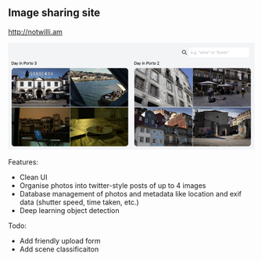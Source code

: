## Image sharing site

http://notwilli.am

<img src="docs/screenshot.png" />

Features:
- Clean UI
- Organise photos into twitter-style posts of up to 4 images
- Database management of photos and metadata like location and exif data
  (shutter speed, time taken, etc.)
- Deep learning object detection

Todo:
- Add friendly upload form
- Add scene classificaiton
